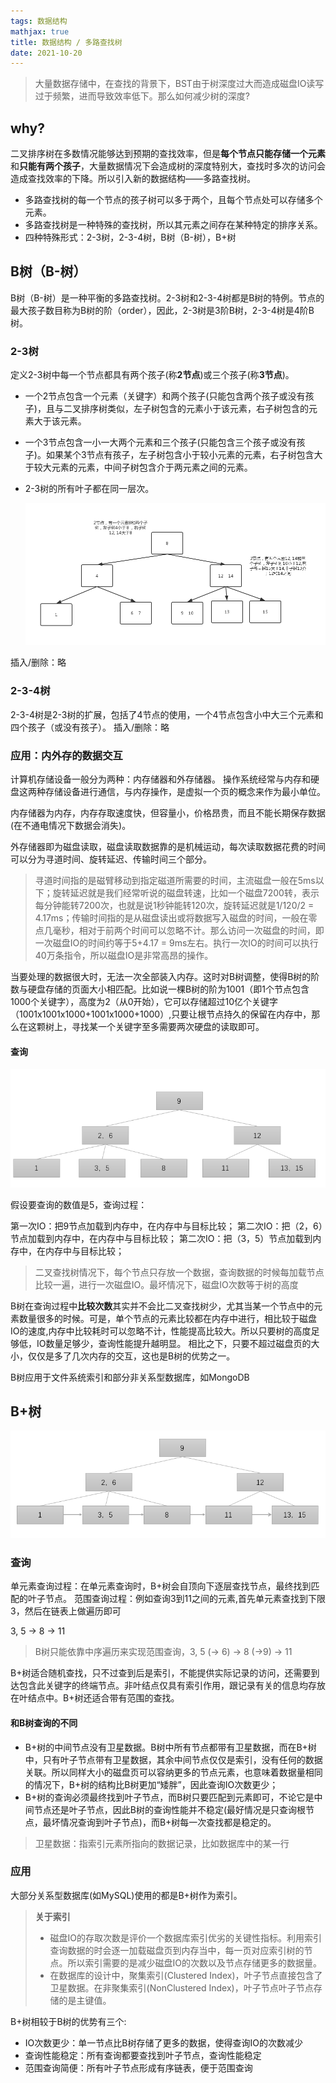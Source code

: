 ```yaml
---
tags: 数据结构
mathjax: true
title: 数据结构 / 多路查找树
date: 2021-10-20
---
```


> 大量数据存储中，在查找的背景下，BST由于树深度过大而造成磁盘IO读写过于频繁，进而导致效率低下。那么如何减少树的深度?

<!--more-->

## why?

二叉排序树在多数情况能够达到预期的查找效率，但是**每个节点只能存储一个元素**和**只能有两个孩子**，大量数据情况下会造成树的深度特别大，查找时多次的访问会造成查找效率的下降。所以引入新的数据结构——多路查找树。

- 多路查找树的每一个节点的孩子树可以多于两个，且每个节点处可以存储多个元素。
- 多路查找树是一种特殊的查找树，所以其元素之间存在某种特定的排序关系。
- 四种特殊形式：2-3树，2-3-4树，B树（B-树），B+树

## B树（B-树）

B树（B-树）是一种平衡的多路查找树。2-3树和2-3-4树都是B树的特例。节点的最大孩子数目称为B树的阶（order），因此，2-3树是3阶B树，2-3-4树是4阶B树。

### 2-3树

定义2-3树中每一个节点都具有两个孩子(称**2节点**)或三个孩子(称**3节点**)。

- 一个2节点包含一个元素（关键字）和两个孩子(只能包含两个孩子或没有孩子)，且与二叉排序树类似，左子树包含的元素小于该元素，右子树包含的元素大于该元素。
- 一个3节点包含一小一大两个元素和三个孩子(只能包含三个孩子或没有孩子)。如果某个3节点有孩子，左子树包含小于较小元素的元素，右子树包含大于较大元素的元素，中间子树包含介于两元素之间的元素。
- 2-3树的所有叶子都在同一层次。

  <img src="/img/multitree/2-3.png"/>

插入/删除：略

### 2-3-4树

2-3-4树是2-3树的扩展，包括了4节点的使用，一个4节点包含小中大三个元素和四个孩子（或没有孩子）。
插入/删除：略

### 应用：内外存的数据交互

计算机存储设备一般分为两种：内存储器和外存储器。 操作系统经常与内存和硬盘这两种存储设备进行通信，与内存操作，是虚拟一个页的概念来作为最小单位。

内存储器为内存，内存存取速度快，但容量小，价格昂贵，而且不能长期保存数据(在不通电情况下数据会消失)。

外存储器即为磁盘读取，磁盘读取数据靠的是机械运动，每次读取数据花费的时间可以分为寻道时间、旋转延迟、传输时间三个部分。

> 寻道时间指的是磁臂移动到指定磁道所需要的时间，主流磁盘一般在5ms以下；旋转延迟就是我们经常听说的磁盘转速，比如一个磁盘7200转，表示每分钟能转7200次，也就是说1秒钟能转120次，旋转延迟就是1/120/2 = 4.17ms；传输时间指的是从磁盘读出或将数据写入磁盘的时间，一般在零点几毫秒，相对于前两个时间可以忽略不计。那么访问一次磁盘的时间，即一次磁盘IO的时间约等于5+4.17 = 9ms左右。执行一次IO的时间可以执行40万条指令，所以磁盘IO是非常高昂的操作。

当要处理的数据很大时，无法一次全部装入内存。这时对B树调整，使得B树的阶数与硬盘存储的页面大小相匹配。比如说一棵B树的阶为1001（即1个节点包含1000个关键字），高度为2（从0开始），它可以存储超过10亿个关键字（1001x1001x1000+1001x1000+1000）,只要让根节点持久的保留在内存中，那么在这颗树上，寻找某一个关键字至多需要两次硬盘的读取即可。

#### 查询

<img src="/img/multitree/b.png"/>

假设要查询的数值是5，查询过程：

第一次IO：把9节点加载到内存中，在内存中与目标比较；
第二次IO：把（2，6）节点加载到内存中，在内存中与目标比较；
第二次IO：把（3，5）节点加载到内存中，在内存中与目标比较；

> 二叉查找树情况下，每个节点只存放一个数据，查询数据的时候每加载节点比较一遍，进行一次磁盘IO。最坏情况下，磁盘IO次数等于树的高度

B树在查询过程中**比较次数**其实并不会比二叉查找树少，尤其当某一个节点中的元素数量很多的时候。可是，单个节点的元素比较都在内存中进行，相比较于磁盘IO的速度,内存中比较耗时可以忽略不计，性能提高比较大。所以只要树的高度足够低，IO数量足够少，查询性能提升越明显。 相比之下，只要不超过磁盘页的大小，仅仅是多了几次内存的交互，这也是B树的优势之一。

B树应用于文件系统索引和部分非关系型数据库，如MongoDB

## B+树





<img src="/img/multitree/b+.png"/>

### 查询

单元素查询过程：在单元素查询时，B+树会自顶向下逐层查找节点，最终找到匹配的叶子节点。
范围查询过程：例如查询3到11之间的元素,首先单元素查找到下限3，然后在链表上做遍历即可

3, 5 -> 8 -> 11

> B树只能依靠中序遍历来实现范围查询，3, 5 (-> 6) -> 8 (->9) -> 11

B+树适合随机查找，只不过查到后是索引，不能提供实际记录的访问，还需要到达包含此关键字的终端节点。非叶结点仅具有索引作用，跟记录有关的信息均存放在叶结点中。B+树还适合带有范围的查找。

#### 和B树查询的不同

- B+树的中间节点没有卫星数据。B树中所有节点都带有卫星数据，而在B+树中，只有叶子节点带有卫星数据，其余中间节点仅仅是索引，没有任何的数据关联。所以同样大小的磁盘页可以容纳更多的节点元素，也意味着数据量相同的情况下，B+树的结构比B树更加“矮胖”，因此查询IO次数更少；
- B+树的查询必须最终找到叶子节点，而B树只要匹配到元素即可，不论它是中间节点还是叶子节点，因此B树的查询性能并不稳定(最好情况是只查询根节点，最坏情况查询到叶子节点)，而B+树每一次查找都是稳定的。

> 卫星数据：指索引元素所指向的数据记录，比如数据库中的某一行

### 应用

大部分关系型数据库(如MySQL)使用的都是B+树作为索引。

> **关于索引**
> - 磁盘IO的存取次数是评价一个数据库索引优劣的关键性指标。利用索引查询数据的时会逐一加载磁盘页到内存当中，每一页对应索引树的节点。所以索引需要的是减少磁盘IO的次数以及节点存储更多的数据量。
> - 在数据库的设计中，聚集索引(Clustered Index)，叶子节点直接包含了卫星数据。在非聚集索引(NonClustered Index)，叶子节点叶子节点存储的是主键值。

B+树相较于B树的优势有三个:

- IO次数更少：单一节点比B树存储了更多的数据，使得查询IO的次数减少
- 查询性能稳定：所有查询都要查找到叶子节点，查询性能稳定
- 范围查询简便：所有叶子节点形成有序链表，便于范围查询